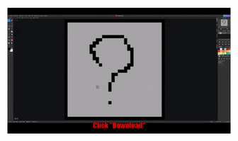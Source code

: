 ![PixilArt - Download a Drawing](https://github.com/crookedlungs/mr_b_game_dev_book/blob/6218daafdd50e3fa2a717a6848d3e3608dcae1cb/media/gifs/pixilart_download_img.gif?raw=true)
